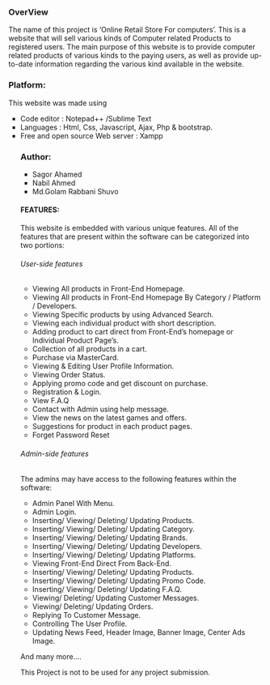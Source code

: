 <h3>OverView</h3>The name of this project is ‘Online Retail Store For computers’. This is a website that will sell
various kinds of Computer related Products to registered users. The main purpose of this website is to provide computer related products of various kinds to the paying users, as well as provide up-to-date information regarding
the various kind available in the website.

<img align="center" src=""/>

<h3>Platform:</h3> This website was made using 
<ul style="list-style-type:square">
<li>Code editor : Notepad++ /Sublime Text</li>
<li>Languages : Html, Css, Javascript, Ajax, Php & bootstrap.</li>
<li>Free and open source Web server : Xampp</li>
</ul>


<ul style="list-style-type:circle">
<h3>Author:</h3>
<ul style="list-style-type:square">
<li>Sagor Ahamed</li>
<li>Nabil Ahmed</li>
<li>Md.Golam Rabbani Shuvo</li>
</ul>

<h4>FEATURES:</h4>
This website is embedded with various unique features. All of the features that are present within the software can be categorized into two portions:
<h6> User-side features</h6>
<ul style="list-style-type:circle">
<li>Viewing All products in Front-End Homepage.</li>
<li>Viewing All products in Front-End Homepage By Category / Platform / Developers.</li>
<li>Viewing Specific products by using Advanced Search.</li>
<li>Viewing each individual product with short description.</li>
<li>Adding product to cart direct from Front-End’s homepage or Individual Product Page’s.</li>
<li>Collection of all products in a cart.</li>
<li>Purchase via MasterCard.</li>
<li>Viewing & Editing User Profile Information.</li>
<li>Viewing Order Status.</li>
<li>Applying promo code and get discount on purchase.</li>
<li>Registration & Login.</li>
<li>View F.A.Q</li>
<li>Contact with Admin using help message.</li>
<li>View the news on the latest games and offers.</li>
<li>Suggestions for product in each product pages.</li>
<li>Forget Password Reset</li>
</ul>

<h6> Admin-side features</h6>
The admins may have access to the following features within the software:
<ul style="list-style-type:circle">
  
<li>Admin Panel With Menu.</li>
<li>Admin Login.</li>
<li>Inserting/ Viewing/ Deleting/ Updating Products.</li>
<li>Inserting/ Viewing/ Deleting/ Updating Category.</li>
<li>Inserting/ Viewing/ Deleting/ Updating Brands.</li>
<li>Inserting/ Viewing/ Deleting/ Updating Developers.</li>
<li>Inserting/ Viewing/ Deleting/ Updating Platforms.</li>
<li>Viewing Front-End Direct From Back-End.</li>
<li>Inserting/ Viewing/ Deleting/ Updating Products.</li>
<li>Inserting/ Viewing/ Deleting/ Updating Promo Code.</li>
<li>Inserting/ Viewing/ Deleting/ Updating F.A.Q.</li>
<li>Viewing/ Deleting/ Updating Customer Messages.</li>
<li>Viewing/ Deleting/ Updating Orders.</li>
<li>Replying To Customer Message.</li>
<li>Controlling The User Profile.</li>
<li>Updating News Feed, Header Image, Banner Image, Center Ads Image.</li>
</ul>

And many more....


<footer>This Project is not to be used for any project submission.</footer>
